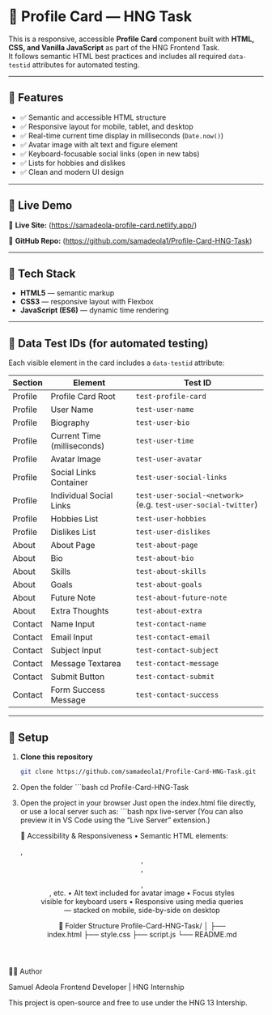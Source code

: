# 🌟 Profile Card — HNG Task

This is a responsive, accessible **Profile Card** component built with **HTML, CSS, and Vanilla JavaScript** as part of the HNG Frontend Task.  
It follows semantic HTML best practices and includes all required `data-testid` attributes for automated testing.

---

## 🧠 Features

- ✅ Semantic and accessible HTML structure  
- ✅ Responsive layout for mobile, tablet, and desktop  
- ✅ Real-time current time display in milliseconds (`Date.now()`)  
- ✅ Avatar image with alt text and figure element  
- ✅ Keyboard-focusable social links (open in new tabs)  
- ✅ Lists for hobbies and dislikes  
- ✅ Clean and modern UI design  

---

## 📸 Live Demo

🔗 **Live Site:** (https://samadeola-profile-card.netlify.app/)

🔗 **GitHub Repo:** (https://github.com/samadeola1/Profile-Card-HNG-Task)

---

## 🧩 Tech Stack

- **HTML5** — semantic markup  
- **CSS3** — responsive layout with Flexbox  
- **JavaScript (ES6)** — dynamic time rendering  

---

## 🧪 Data Test IDs (for automated testing)

Each visible element in the card includes a `data-testid` attribute:


| Section | Element | Test ID |
|----------|----------|----------|
| Profile | Profile Card Root | `test-profile-card` |
| Profile | User Name | `test-user-name` |
| Profile | Biography | `test-user-bio` |
| Profile | Current Time (milliseconds) | `test-user-time` |
| Profile | Avatar Image | `test-user-avatar` |
| Profile | Social Links Container | `test-user-social-links` |
| Profile | Individual Social Links | `test-user-social-<network>` (e.g. `test-user-social-twitter`) |
| Profile | Hobbies List | `test-user-hobbies` |
| Profile | Dislikes List | `test-user-dislikes` |
| About | About Page | `test-about-page` |
| About | Bio | `test-about-bio` |
| About | Skills | `test-about-skills` |
| About | Goals | `test-about-goals` |
| About | Future Note | `test-about-future-note` |
| About | Extra Thoughts | `test-about-extra` |
| Contact | Name Input | `test-contact-name` |
| Contact | Email Input | `test-contact-email` |
| Contact | Subject Input | `test-contact-subject` |
| Contact | Message Textarea | `test-contact-message` |
| Contact | Submit Button | `test-contact-submit` |
| Contact | Form Success Message | `test-contact-success` |

---

## 🚀 Setup

1. **Clone this repository**
   ```bash
   git clone https://github.com/samadeola1/Profile-Card-HNG-Task.git
   
 2.	Open the folder
         ```bash
        cd Profile-Card-HNG-Task
    
3.	Open the project in your browser
        Just open the index.html file directly, or use a local server such as:
         ```bash
        npx live-server
        (You can also preview it in VS Code using the “Live Server” extension.)

    🧭 Accessibility & Responsiveness
	•	Semantic HTML elements: <article>, <header>, <section>, <figure>, <nav>, etc.
	•	Alt text included for avatar image
	•	Focus styles visible for keyboard users
	•	Responsive using media queries — stacked on mobile, side-by-side on desktop

    🧰 Folder Structure
    Profile-Card-HNG-Task/
│
├── index.html
├── style.css
├── script.js
└── README.md

👨‍💻 Author

Samuel Adeola
Frontend Developer | HNG Internship

This project is open-source and free to use under the HNG 13 Intership.